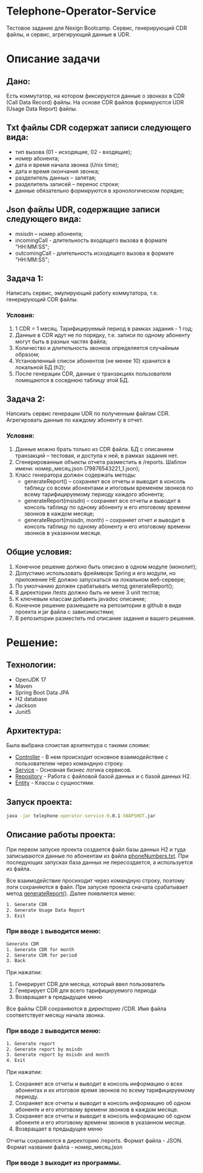 # Telephone-Operator-Service
Тестовое задание для Nexign Bootcamp. Сервис, генерирующий CDR файлы, и сервис, агрегирующий данные в UDR.

# Описание задачи
## Дано:
Есть коммутатор, на котором фиксируются данные о звонках в CDR (Call Data Record) файлы.
На основе CDR файлов формируются UDR (Usage Data Report) файлы.

## Txt файлы CDR содержат записи следующего вида:
- тип вызова (01 - исходящие, 02 - входящие);
- номер абонента;
- дата и время начала звонка (Unix time);
- дата и время окончания звонка;
- разделитель данных – запятая;
- разделитель записей – перенос строки;
- данные обязательно формируются в хронологическом порядке;

## Json файлы UDR, содержащие записи следующего вида:
- msisdn – номер абонента;
- incomingCall - длительность входящего вызова в формате "HH:MM:SS";
- outcomingCall - длительность исходящего вызова в формате "HH:MM:SS";

## Задача 1:
Написать сервис, эмулирующий работу коммутатора, т.е. генерирующий CDR файлы.
### Условия:
1. 1 CDR = 1 месяц. Тарифицируемый период в рамках задания - 1 год;
2. Данные в CDR идут не по порядку, т.е. записи по одному абоненту могут быть в разных частях файла;
3. Количество и длительность звонков определяется случайным образом;
4. Установленный список абонентов (не менее 10) хранится в локальной БД (h2);
5. После генерации CDR, данные о транзакциях пользователя помещаются в соседнюю таблицу этой БД.

## Задача 2:
Напсиать сервис генерации UDR по полученным файлам CDR. Агрегировать данные по каждому абоненту в отчет.
### Условия:
1. Данные можно брать только из CDR файла. БД с описанием транзакций – тестовая, и доступа к ней, в рамках задания нет.
2. Сгенерированные объекты отчета разместить в /reports.
Шаблон имени: номер_месяц.json (79876543221_1.json);
3. Класс генератора должен содержать методы:
   -  generateReport() – сохраняет все отчеты и выводит в консоль таблицу со всеми абонентами и итоговым временем звонков по всему тарифицируемому периоду каждого абонента;
   - generateReport(msisdn) – сохраняет все отчеты и выводит в консоль таблицу по одному абоненту и его итоговому времени звонков в каждом месяце;
   - generateReport(msisdn, month) – сохраняет отчет и выводит в консоль таблицу по одному абоненту и его итоговому времени звонков в указанном месяце.

## Общие условия:
1. Конечное решение должно быть описано в одном модуле (монолит);
2. Допустимо использовать фреймворк Spring и его модули, но приложение НЕ должно запускаться на локальном веб-сервере;
3. По умолчанию должен срабатывать метод generateReport();
4. В директории /tests должно быть не мене 3 unit тестов;
5. К ключевым классам добавить javadoc описание;
6. Конечное решение размещаете на репозитории в github в виде проекта и jar файла с зависимостями;
7. В репозитории разместить md описание задания и вашего решения.

# Решение:
## Технологии:
- OpenJDK 17
- Maven
- Spring Boot Data JPA
- H2 database
- Jackson
- Junit5

## Архитектура:
Была выбрана слоистая архитектура с такими слоями:
- [Controller](./src/main/java/org/endrey/telephone/operator/controller/MainLoop.java) - В нем происходит основное взаимодействие с пользователем через командную строку.
- [Service](./src/main/java/org/endrey/telephone/operator/service) - Основная бизнес логика сервисов.
- [Repository](./src/main/java/org/endrey/telephone/operator/repository) - Работа с файловой базой данных и с базой данных H2.
- [Entity](./src/main/java/org/endrey/telephone/operator/entity) - Классы с сущностями.

## Запуск проекта:
```cmd
java -jar telephone-operator-service-0.0.1-SNAPSHOT.jar
```

## Описание работы проекта:
При первом запуске проекта создается файл базы данных H2 и туда записываются данные по абонентам из файла [phoneNumbers.txt](./src/main/resources/phoneNumbers.txt). При последующих запусках база данных не пересоздается, а используется из файла.

Все взаимодействие просиходит через командную строку, поэтому логи сохраняются в файл.
При запуске проекта сначала срабатывает метод [generateReport()](./src/main/java/org/endrey/telephone/operator/service/serviceImpl/UDRServiceImpl.java). Далее появляется меню:
```cmd
1. Generate CDR
2. Generate Usage Data Report
3. Exit
```
### При вводе `1` выводится меню:
```cmd
Generate CDR
1. Generate CDR for month
2. Generate CDR for period
3. Back
```
При нажатии:
1. Генерирует CDR для месяца, который ввел пользователь
2. Генерирует CDR для всего тарифицируемого периода
3. Возвращает в предыдущее меню

Все файлы CDR сохраняются в директорию /CDR. Имя файла соответствует месяцу начала звонка.

### При вводе `2` выводится меню:
```cmd
1. Generate report
2. Generate report by msisdn
3. Generate report by msisdn and month
4. Exit
```
При нажатии:
1. Сохраняет все отчеты и выводит в консоль информацию о всех абонентах и их итоговое время звонков по всему тарифицируемому периоду.
2. Сохраняет все отчеты и выводит в консоль информацию об одном абоненте и его итоговому времени звонков в каждом месяце.
3. Сохраняет все отчеты и выводит в консоль информацию об одном абоненте и его итоговому времени звонков в указанном месяце.
4. Возвращает в предыдущее меню

Отчеты сохраняются в директорию /reports. Формат файла - JSON. Формат названия файла - номер_месяц.json

### При вводе `3` выходит из программы.